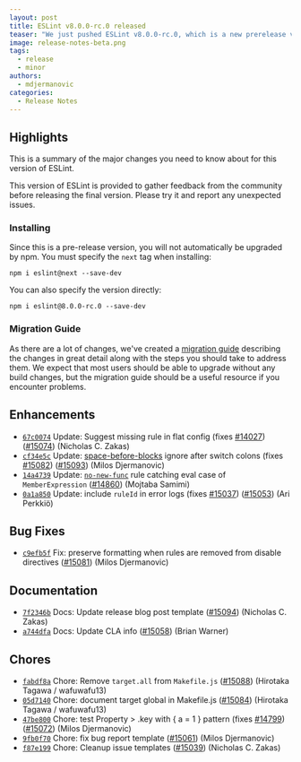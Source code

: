 ```yaml
---
layout: post
title: ESLint v8.0.0-rc.0 released
teaser: "We just pushed ESLint v8.0.0-rc.0, which is a new prerelease version for ESLint v8. This release adds some new features and fixes several bugs found in the previous release."
image: release-notes-beta.png
tags:
  - release
  - minor
authors:
  - mdjermanovic
categories:
  - Release Notes
---
```


## Highlights

This is a summary of the major changes you need to know about for this version of ESLint.

This version of ESLint is provided to gather feedback from the community before releasing the final version. Please try it and report any unexpected issues.

### Installing

Since this is a pre-release version, you will not automatically be upgraded by npm. You must specify the `next` tag when installing:

```
npm i eslint@next --save-dev
```

You can also specify the version directly:

```
npm i eslint@8.0.0-rc.0 --save-dev
```

### Migration Guide

As there are a lot of changes, we've created a [migration guide](/docs/8.0.0/user-guide/migrating-to-8.0.0) describing the changes in great detail along with the steps you should take to address them. We expect that most users should be able to upgrade without any build changes, but the migration guide should be a useful resource if you encounter problems.








## Enhancements


* [`67c0074`](https://github.com/eslint/eslint/commit/67c0074fa843fab629f464ff875007a8ee33cc7f) Update: Suggest missing rule in flat config (fixes [#14027](https://github.com/eslint/eslint/issues/14027)) ([#15074](https://github.com/eslint/eslint/issues/15074)) (Nicholas C. Zakas)
* [`cf34e5c`](https://github.com/eslint/eslint/commit/cf34e5cf5ed5d09eb53c16cca06821c4e34b7b70) Update: [space-before-blocks](/docs/rules/space-before-blocks) ignore after switch colons (fixes [#15082](https://github.com/eslint/eslint/issues/15082)) ([#15093](https://github.com/eslint/eslint/issues/15093)) (Milos Djermanovic)
* [`14a4739`](https://github.com/eslint/eslint/commit/14a4739ab2233acef995a6dde233de05d067a0f3) Update: [`no-new-func`](/docs/rules/no-new-func) rule catching eval case of `MemberExpression` ([#14860](https://github.com/eslint/eslint/issues/14860)) (Mojtaba Samimi)
* [`0a1a850`](https://github.com/eslint/eslint/commit/0a1a850575ca75db017051abe5e931f0f9c8012b) Update: include `ruleId` in error logs (fixes [#15037](https://github.com/eslint/eslint/issues/15037)) ([#15053](https://github.com/eslint/eslint/issues/15053)) (Ari Perkkiö)




## Bug Fixes


* [`c9efb5f`](https://github.com/eslint/eslint/commit/c9efb5f91937dcb6c8f3d7cb2f59940046d77901) Fix: preserve formatting when rules are removed from disable directives ([#15081](https://github.com/eslint/eslint/issues/15081)) (Milos Djermanovic)




## Documentation


* [`7f2346b`](https://github.com/eslint/eslint/commit/7f2346b40ffd0d470092e52b995d7ab2648089db) Docs: Update release blog post template ([#15094](https://github.com/eslint/eslint/issues/15094)) (Nicholas C. Zakas)
* [`a744dfa`](https://github.com/eslint/eslint/commit/a744dfa1f077afe406014f84135f8d26e9a12a94) Docs: Update CLA info ([#15058](https://github.com/eslint/eslint/issues/15058)) (Brian Warner)








## Chores


* [`fabdf8a`](https://github.com/eslint/eslint/commit/fabdf8a4e2f82b5fe2f903f015c3e60747a0b143) Chore: Remove `target.all` from `Makefile.js` ([#15088](https://github.com/eslint/eslint/issues/15088)) (Hirotaka Tagawa / wafuwafu13)
* [`05d7140`](https://github.com/eslint/eslint/commit/05d7140d46e2b5300d4dc9a60450eed956c95420) Chore: document target global in Makefile.js ([#15084](https://github.com/eslint/eslint/issues/15084)) (Hirotaka Tagawa / wafuwafu13)
* [`47be800`](https://github.com/eslint/eslint/commit/47be8003d700bc0606495ae42610eaba94e639c5) Chore: test Property > .key with { a = 1 } pattern (fixes [#14799](https://github.com/eslint/eslint/issues/14799)) ([#15072](https://github.com/eslint/eslint/issues/15072)) (Milos Djermanovic)
* [`9fb0f70`](https://github.com/eslint/eslint/commit/9fb0f7040759ea23538997648f2d2d53e7c9db8a) Chore: fix bug report template ([#15061](https://github.com/eslint/eslint/issues/15061)) (Milos Djermanovic)
* [`f87e199`](https://github.com/eslint/eslint/commit/f87e199e988f42fc490890eee0642d86c48c85ff) Chore: Cleanup issue templates ([#15039](https://github.com/eslint/eslint/issues/15039)) (Nicholas C. Zakas)


